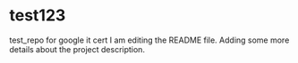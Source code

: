 # test123
test_repo for google it cert
I am editing the README file. Adding some more details about the project description.
